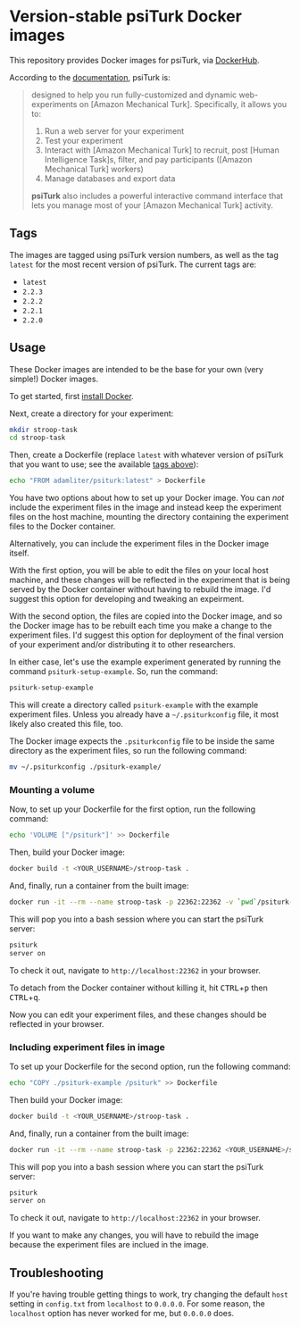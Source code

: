 # Version-stable psiTurk Docker images

This repository provides Docker images for psiTurk, via
[DockerHub][adamliter/psiturk].

According to the [documentation][what-is-psiturk], psiTurk is:

> designed to help you run fully-customized and dynamic web-experiments
> on [Amazon Mechanical Turk]. Specifically, it allows you to:
>
> 1. Run a web server for your experiment
> 2. Test your experiment
> 3. Interact with [Amazon Mechanical Turk] to recruit, post [Human
>    Intelligence Task]s, filter, and pay participants ([Amazon
>    Mechanical Turk] workers)
> 4. Manage databases and export data
>
> **psiTurk** also includes a powerful interactive command interface
> that lets you manage most of your [Amazon Mechanical Turk] activity.


## Tags

The images are tagged using psiTurk version numbers, as well as the
tag `latest` for the most recent version of psiTurk. The current tags
are:

- `latest`
- `2.2.3`
- `2.2.2`
- `2.2.1`
- `2.2.0`

## Usage

These Docker images are intended to be the base for your own (very
simple!) Docker images.

To get started, first [install Docker][docker-install].

Next, create a directory for your experiment:

``` sh
mkdir stroop-task
cd stroop-task
```

Then, create a Dockerfile (replace `latest` with whatever version of
psiTurk that you want to use; see the available [tags above][tags]):

``` sh
echo "FROM adamliter/psiturk:latest" > Dockerfile
```

You have two options about how to set up your Docker image. You can
*not* include the experiment files in the image and instead keep the
experiment files on the host machine, mounting the directory containing
the experiment files to the Docker container.

Alternatively, you can include the experiment files in the Docker image
itself.

With the first option, you will be able to edit the files on your local
host machine, and these changes will be reflected in the experiment that
is being served by the Docker container without having to rebuild the
image. I'd suggest this option for developing and tweaking an
expeirment.

With the second option, the files are copied into the Docker image, and
so the Docker image has to be rebuilt each time you make a change to the
experiment files. I'd suggest this option for deployment of the final
version of your experiment and/or distributing it to other researchers.

In either case, let's use the example experiment generated by running
the command `psiturk-setup-example`. So, run the command:

``` sh
psiturk-setup-example
```

This will create a directory called `psiturk-example` with the example
experiment files. Unless you already have a `~/.psiturkconfig` file, it
most likely also created this file, too.

The Docker image expects the `.psiturkconfig` file to be inside the
same directory as the experiment files, so run the following command:

``` sh
mv ~/.psiturkconfig ./psiturk-example/
```

### Mounting a volume

Now, to set up your Dockerfile for the first option, run the following
command:

``` sh
echo 'VOLUME ["/psiturk"]' >> Dockerfile
```

Then, build your Docker image:

``` sh
docker build -t <YOUR_USERNAME>/stroop-task .
```

And, finally, run a container from the built image:

``` sh
docker run -it --rm --name stroop-task -p 22362:22362 -v `pwd`/psiturk-example:/psiturk <YOUR_USERNAME>/stroop-task
```

This will pop you into a bash session where you can start the psiTurk
server:

``` sh
psiturk
server on
```

To check it out, navigate to `http://localhost:22362` in your browser.

To detach from the Docker container without killing it, hit
<kbd>CTRL</kbd>+<kbd>p</kbd> then <kbd>CTRL</kbd>+<kbd>q</kbd>.

Now you can edit your experiment files, and these changes should be
reflected in your browser.

### Including experiment files in image

To set up your Dockerfile for the second option, run the following
command:

``` sh
echo "COPY ./psiturk-example /psiturk" >> Dockerfile
```

Then build your Docker image:

``` sh
docker build -t <YOUR_USERNAME>/stroop-task .
```

And, finally, run a container from the built image:

``` sh
docker run -it --rm --name stroop-task -p 22362:22362 <YOUR_USERNAME>/stroop-task
```

This will pop you into a bash session where you can start the psiTurk
server:

``` sh
psiturk
server on
```

To check it out, navigate to `http://localhost:22362` in your browser.

If you want to make any changes, you will have to rebuild the image
because the experiment files are inclued in the image.

## Troubleshooting

If you're having trouble getting things to work, try changing the
default `host` setting in `config.txt` from `localhost` to `0.0.0.0`.
For some reason, the `localhost` option has never worked for me, but
`0.0.0.0` does.


[what-is-psiturk]: http://psiturk.readthedocs.io/en/latest/forward.html#what-is-psiturk
[adamliter/psiturk]: https://hub.docker.com/r/adamliter/psiturk/
[docker-install]: https://docs.docker.com/engine/installation/
[tags]: #tags


<!-- Local Variables: -->
<!-- mode: gfm -->
<!-- coding: utf-8 -->
<!-- fill-column: 72 -->
<!-- End: -->
